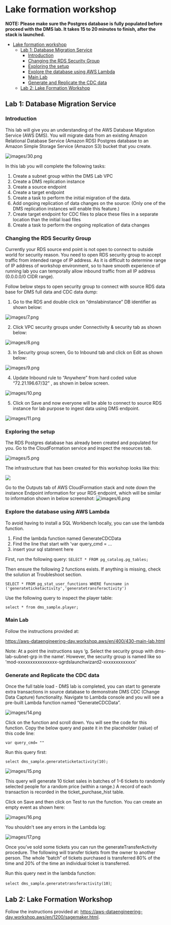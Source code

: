 # Lake formation workshop

**NOTE: Please make sure the Postgres database is fully populated before proceed with the DMS lab. It takes 15 to 20 minutes to finish, after the stack is launched.**

- [Lake formation workshop](#lake-formation-workshop)
  - [Lab 1: Database Migration Service](#lab-1-database-migration-service)
    - [Introduction](#introduction)
    - [Changing the RDS Security Group](#changing-the-rds-security-group)
    - [Exploring the setup](#exploring-the-setup)
    - [Explore the database using AWS Lambda](#explore-the-database-using-aws-lambda)
    - [Main Lab](#main-lab)
    - [Generate and Replicate the CDC data](#generate-and-replicate-the-cdc-data)
  - [Lab 2: Lake Formation Workshop](#lab-2-lake-formation-workshop)

## Lab 1: Database Migration Service

### Introduction

This lab will give you an understanding of the AWS Database Migration Service (AWS DMS). You will migrate data from an existing Amazon Relational Database Service (Amazon RDS) Postgres database to an Amazon Simple Storage Service (Amazon S3) bucket that you create.

![images/30.png](images/30.png) 

In this lab you will complete the following tasks:

1. Create a subnet group within the DMS Lab VPC
2. Create a DMS replication instance
3. Create a source endpoint
4. Create a target endpoint
5. Create a task to perform the initial migration of the data.
6. Add ongoing replication of data changes on the source: (Only one of the DMS replication instances will enable this feature.)
7. Create target endpoint for CDC files to place these files in a separate location than the initial load files
8. Create a task to perform the ongoing replication of data changes

### Changing the RDS Security Group

Currently your RDS source end point is not open to connect to outside world for security reason. You need to open RDS security group to accept traffic from intended range of IP address. As it is difficult to determine range of IP address of workshop environment, so to have smooth experience of running lab you can temporally allow inbound traffic from all IP address (0.0.0.0/0 CIDR range).

Follow below steps to open security group to connect with source RDS data base for DMS full data and CDC data dump:
1. Go to the RDS and double click on “dmslabinstance” DB identifier as shown below:

![images/7.png](images/7.png) 

2. Click VPC security groups under Connectivity & security tab as shown below:

![images/8.png](images/8.png) 

3. In Security group screen, Go to Inbound tab and click on Edit as shown below:

![images/9.png](images/9.png) 

4. Update Inbound rule to “Anywhere” from hard coded value “72.21.196.67/32” , as shown in below screen.

![images/10.png](images/10.png) 

5. Click on Save and now everyone will be able to connect to source RDS instance for lab purpose to ingest data using DMS endpoint.

![images/11.png](images/11.png) 

### Exploring the setup

The RDS Postgres database has already been created and populated for you. Go to the CloudFormation service and inspect the resources tab. 

![images/5.png](images/5.png) 

The infrastructure that has been created for this workshop looks like this: 

![](images/designer.png)

Go to the Outputs tab of AWS CloudFormation stack and note down the instance Endpoint information for your RDS endpoint, which will be similar to information shown in below screenshot:
![images/6.png](images/6.png) 

### Explore the database using AWS Lambda


To avoid having to install a SQL Workbench locally, you can use the lambda function. 
1. Find the lambda function named GenerateCDCData
2. Find the line that start with 'var query_cmd = ... 
3. insert your sql statment here

First, run the following query: 
`SELECT * FROM pg_catalog.pg_tables;`

Then ensure the following 2 functions exists. If anything is missing, check the solution at Troubleshoot section.

`SELECT * FROM pg_stat_user_functions WHERE funcname in ('generateticketactivity','generatetransferactivity')`

Use the following query to inspect the player table:

`select * from dms_sample.player;`

### Main Lab 

Follow the instructions provided at: 

https://aws-dataengineering-day.workshop.aws/en/400/430-main-lab.html

Note: At a point the instructions says ‘g. Select the security group with dms-lab-subnet-grp in the name‘. However, the security group is named 
like so 'mod-xxxxxxxxxxxxxxxx-sgrdslaunchwizard2-xxxxxxxxxxxxx'

### Generate and Replicate the CDC data

Once the full table load - DMS lab is completed, you can start to generate extra transactions in source database to demonstrate DMS CDC (Change Data Capture) functionality. Navigate to Lambda console and you will see a pre-built Lambda function named “GenerateCDCData”.

![images/14.png](images/14.png) 

Click on the function and scroll down. You will see the code for this function. Copy the below query and paste it in the placeholder (value) of this code line: 

`var query_cmd= ""`

Run this query first: 

`select dms_sample.generateticketactivity(10);`

![images/15.png](images/15.png) 

This query will generate 10 ticket sales in batches of 1-6 tickets to randomly selected people for a random price (within a range.) A record of each transaction is recorded in the ticket_purchase_hist table.

Click on Save and then click on Test to run the function. You can create an empty event as shown here:

![images/16.png](images/16.png) 

You shouldn't see any errors in the Lambda log:

![images/17.png](images/17.png) 

Once you’ve sold some tickets you can run the generateTransferActivity procedure. The following will transfer tickets from the owner to another person. The whole “batch” of tickets purchased is transferred 80% of the time and 20% of the time an individual ticket is transferred.

Run this query next in the lambda function: 

`select dms_sample.generatetransferactivity(10)`;

## Lab 2: Lake Formation Workshop

Follow the instructions provided at: https://aws-dataengineering-day.workshop.aws/en/1200/sagemaker.html.
